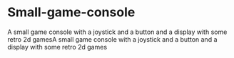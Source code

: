 # Small-game-console
A small game console with a joystick and a button and a display with some retro 2d gamesA small game console with a joystick and a button and a display with some retro 2d games
